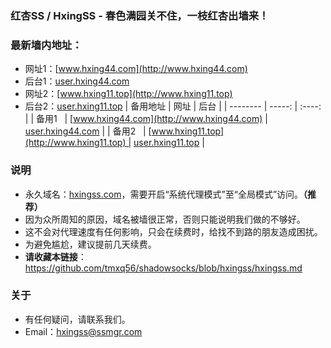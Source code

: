 ### 红杏SS / HxingSS - 春色满园关不住，一枝红杏出墙来！
### 最新墙内地址：
- 网址1：[www.hxing44.com](http://www.hxing44.com)
- 后台1：[user.hxing44.com](http://user.hxing44.com)
- 网址2：[www.hxing11.top](http://www.hxing11.top)
- 后台2：[user.hxing11.top](http://user.hxing11.top)
| 备用地址 | 网址 |  后台  |
| --------   | -----:  | :----:  |
| 备用1   | [www.hxing44.com](http://www.hxing44.com) | [user.hxing44.com](http://user.hxing44.com) |
| 备用2   | [www.hxing11.top](http://www.hxing11.top) | [user.hxing11.top](http://user.hxing11.top) |
### 说明
- 永久域名：[hxingss.com](http://hxingss.com)，需要开启“系统代理模式”至“全局模式”访问。**（推荐）**
- 因为众所周知的原因，域名被墙很正常，否则只能说明我们做的不够好。
- 这不会对代理速度有任何影响，只会在续费时，给找不到路的朋友造成困扰。
- 为避免尴尬，建议提前几天续费。
- **请收藏本链接**：<https://github.com/tmxq56/shadowsocks/blob/hxingss/hxingss.md>
### 关于
- 有任何疑问，请联系我们。
- Email：hxingss@ssmgr.com
